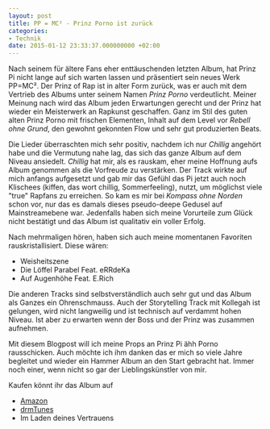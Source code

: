 ```yaml
---
layout: post
title: PP = MC² - Prinz Porno ist zurück
categories:
- Technik
date: 2015-01-12 23:33:37.000000000 +02:00
---
```

Nach seinem für ältere Fans eher enttäuschenden letzten Album, hat Prinz Pi nicht lange auf sich warten lassen und präsentiert sein neues Werk PP=MC². Der Prinz of Rap ist in alter Form zurück, was er auch mit dem Vertrieb des Albums unter seinem Namen *Prinz Porno* verdeutlicht. Meiner Meinung nach wird das Album jeden Erwartungen gerecht und der Prinz hat wieder ein Meisterwerk an Rapkunst geschaffen. Ganz im Stil des guten alten Prinz Porno mit frischen Elementen, Inhalt auf dem Level vor *Rebell ohne Grund*, den gewohnt gekonnten Flow und sehr gut produzierten Beats.

Die Lieder überraschten mich sehr positiv, nachdem ich nur *Chillig* angehört habe und die Vermutung nahe lag, das sich das ganze Album auf dem Niveau ansiedelt. *Chillig* hat  mir, als es rauskam, eher meine Hoffnung aufs Album genommen als die Vorfreude zu verstärken. Der Track wirkte auf mich anfangs aufgesetzt und gab mir das Gefühl das Pi jetzt auch noch Klischees (kiffen, das wort chillig, Sommerfeeling), nutzt, um möglichst viele "true" Rapfans zu erreichen. So kam es mir bei *Kompass ohne Norden* schon vor, nur das es damals dieses pseudo-deepe Gedusel auf Mainstreamebene war. Jedenfalls haben sich meine Vorurteile zum Glück nicht bestätigt und das Album ist qualitativ ein voller Erfolg.

Nach mehrmaligen hören, haben sich auch meine momentanen Favoriten rauskristallisiert.
Diese wären:

* Weisheitszene
* Die Löffel Parabel Feat. eRRdeKa
* Auf Augenhöhe Feat. E.Rich

Die anderen Tracks sind selbstverständlich auch sehr gut und das Album als Ganzes ein Ohrenschmauss. Auch der Storytelling Track mit Kollegah ist gelungen, wird nicht langweilig und ist technisch auf verdammt hohen Niveau. Ist aber zu erwarten wenn der Boss und der Prinz was zusammen aufnehmen.

Mit diesem Blogpost will ich meine Props an Prinz Pi ähh Porno rausschicken. Auch möchte ich ihm danken das er mich so viele Jahre begleitet und wieder ein Hammer Album an den Start gebracht hat. Immer noch einer, wenn nicht so gar der Lieblingskünstler von mir.

Kaufen könnt ihr das Album auf

* [Amazon](http://www.amazon.de/pp-mc2-Prinz-Porno/dp/B00PBH69IO/ref=sr_1_1?ie=UTF8&qid=1421109377&sr=8-1)
* [drmTunes](https://itunes.apple.com/de/album/pp-mc2-deluxe-version/id929548794)
* Im Laden deines Vertrauens
